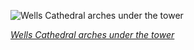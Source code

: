 
![Wells Cathedral arches under the tower](https://upload.wikimedia.org/wikipedia/commons/thumb/e/e3/Wells_Cathedral_Arches%2C_Somerset%2C_UK_-_Diliff.jpg/600px-Wells_Cathedral_Arches%2C_Somerset%2C_UK_-_Diliff.jpg)

*[Wells Cathedral arches under the tower](https://wikipedia.org/wiki/File:Wells_Cathedral_Arches,_Somerset,_UK_-_Diliff.jpg)*
